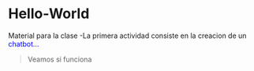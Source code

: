 # Hello-World
Material para la clase
-La primera actividad consiste en la creacion de un 
<font color = blue> chatbot... </font>
> Veamos si funciona
